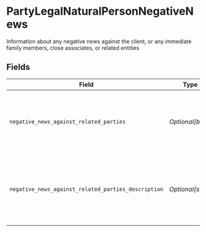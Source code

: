 # PartyLegalNaturalPersonNegativeNews

Information about any negative news against the client, or any immediate family members, close associates, or related entities


## Fields

| Field                                                                                                                 | Type                                                                                                                  | Required                                                                                                              | Description                                                                                                           | Example                                                                                                               |
| --------------------------------------------------------------------------------------------------------------------- | --------------------------------------------------------------------------------------------------------------------- | --------------------------------------------------------------------------------------------------------------------- | --------------------------------------------------------------------------------------------------------------------- | --------------------------------------------------------------------------------------------------------------------- |
| `negative_news_against_related_parties`                                                                               | *Optional[bool]*                                                                                                      | :heavy_minus_sign:                                                                                                    | Indicates whether there is negative news against related parties                                                      | true                                                                                                                  |
| `negative_news_against_related_parties_description`                                                                   | *Optional[str]*                                                                                                       | :heavy_minus_sign:                                                                                                    | Description of the negative news against related parties                                                              | Juan was indicated in numerous publications but not involved with Japan's misappropriation of taxpayer funds in 2013. |